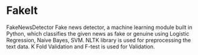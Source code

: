 # FakeIt
FakeNewsDetector
Fake news detector, a machine learning module built in Python, which classifies the given
news as fake or genuine using Logistic Regression, Naive Bayes, SVM. NLTK library is used for
preprocessing the text data. K Fold Validation and F-test is used for Validation.
